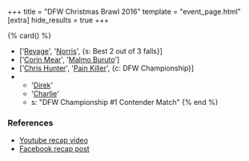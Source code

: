 +++
title = "DFW Christmas Brawl 2016"
template = "event_page.html"
[extra]
hide_results = true
+++

{% card() %}
- ['[Revage](@/w/rafael-kid.md)', '[Norris](@/w/isnorr.md)', {s: Best 2 out of 3 falls}]
- ['[Corin Mear](@/w/corin-mear.md)', '[Malmo Buruto](@/w/malmo-buruto.md)']
- ['[Chris Hunter](@/w/chris-hunter.md)', '[Pain Killer](@/w/pain-killer.md)', {c: DFW
      Championship}]
- - '[Direk](@/w/direk.md)'
  - '[Charlie](@/w/madman-charlie.md)'
  - s: "DFW Championship #1 Contender Match"
{% end %}



### References

* [Youtube recap video](https://www.youtube.com/watch?v=2Z6laO3Fq8E)
* [Facebook recap post](https://www.facebook.com/DreamFactoryWrestling/posts/pfbid0XEhCbdnXJ3jhNtkPryh2yXvpVufw2Pp9KzW3CzotnQRLHbZzbr5yryBq8QUXhwypl)
